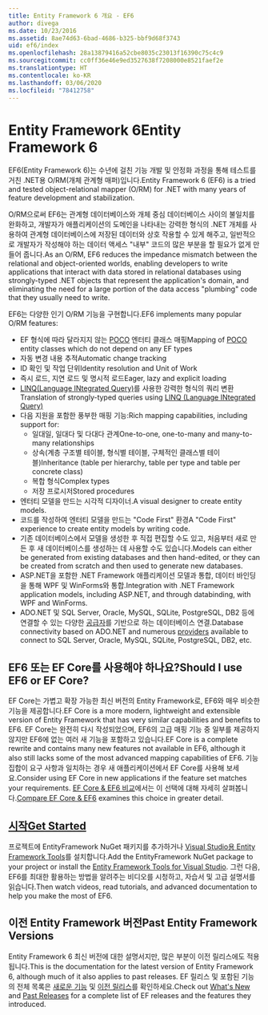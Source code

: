 ```yaml
---
title: Entity Framework 6 개요 - EF6
author: divega
ms.date: 10/23/2016
ms.assetid: 8ae74d63-6bad-4686-b325-bbf9d68f3743
uid: ef6/index
ms.openlocfilehash: 28a13879416a52cbe8035c23013f16390c75c4c9
ms.sourcegitcommit: cc0ff36e46e9ed3527638f7208000e8521faef2e
ms.translationtype: HT
ms.contentlocale: ko-KR
ms.lasthandoff: 03/06/2020
ms.locfileid: "78412758"
---
```

# <a name="entity-framework-6"></a><span data-ttu-id="e5f22-102">Entity Framework 6</span><span class="sxs-lookup"><span data-stu-id="e5f22-102">Entity Framework 6</span></span>
<span data-ttu-id="e5f22-103">EF6(Entity Framework 6)는 수년에 걸친 기능 개발 및 안정화 과정을 통해 테스트를 거친 .NET용 O/RM(개체 관계형 매퍼)입니다.</span><span class="sxs-lookup"><span data-stu-id="e5f22-103">Entity Framework 6 (EF6) is a tried and tested object-relational mapper (O/RM) for .NET with many years of feature development and stabilization.</span></span>

<span data-ttu-id="e5f22-104">O/RM으로써 EF6는 관계형 데이터베이스와 개체 중심 데이터베이스 사이의 불일치를 완화하고, 개발자가 애플리케이션의 도메인을 나타내는 강력한 형식의 .NET 개체를 사용하여 관계형 데이터베이스에 저장된 데이터와 상호 작용할 수 있게 해주고, 일반적으로 개발자가 작성해야 하는 데이터 액세스 "내부" 코드의 많은 부분을 할 필요가 없게 만들어 줍니다.</span><span class="sxs-lookup"><span data-stu-id="e5f22-104">As an O/RM, EF6 reduces the impedance mismatch between the relational and object-oriented worlds, enabling developers to write applications that interact with data stored in relational databases using strongly-typed .NET objects that represent the application's domain, and eliminating the need for a large portion of the data access "plumbing" code that they usually need to write.</span></span>

<span data-ttu-id="e5f22-105">EF6는 다양한 인기 O/RM 기능을 구현합니다.</span><span class="sxs-lookup"><span data-stu-id="e5f22-105">EF6 implements many popular O/RM features:</span></span>
- <span data-ttu-id="e5f22-106">EF 형식에 따라 달라지지 않는 [POCO](xref:ef6/resources/glossary#poco) 엔터티 클래스 매핑</span><span class="sxs-lookup"><span data-stu-id="e5f22-106">Mapping of [POCO](xref:ef6/resources/glossary#poco) entity classes which do not depend on any EF types</span></span>
- <span data-ttu-id="e5f22-107">자동 변경 내용 추적</span><span class="sxs-lookup"><span data-stu-id="e5f22-107">Automatic change tracking</span></span>
- <span data-ttu-id="e5f22-108">ID 확인 및 작업 단위</span><span class="sxs-lookup"><span data-stu-id="e5f22-108">Identity resolution and Unit of Work</span></span>
- <span data-ttu-id="e5f22-109">즉시 로드, 지연 로드 및 명시적 로드</span><span class="sxs-lookup"><span data-stu-id="e5f22-109">Eager, lazy and explicit loading</span></span>
- <span data-ttu-id="e5f22-110">[LINQ(Language INtegrated Query)](https://aka.ms/AA6hsvu)를 사용한 강력한 형식의 쿼리 변환</span><span class="sxs-lookup"><span data-stu-id="e5f22-110">Translation of strongly-typed queries using [LINQ (Language INtegrated Query)](https://aka.ms/AA6hsvu)</span></span>
- <span data-ttu-id="e5f22-111">다음 지원을 포함한 풍부한 매핑 기능:</span><span class="sxs-lookup"><span data-stu-id="e5f22-111">Rich mapping capabilities, including support for:</span></span>
  - <span data-ttu-id="e5f22-112">일대일, 일대다 및 다대다 관계</span><span class="sxs-lookup"><span data-stu-id="e5f22-112">One-to-one, one-to-many and many-to-many relationships</span></span>
  - <span data-ttu-id="e5f22-113">상속(계층 구조별 테이블, 형식별 테이블, 구체적인 클래스별 테이블)</span><span class="sxs-lookup"><span data-stu-id="e5f22-113">Inheritance (table per hierarchy, table per type and table per concrete class)</span></span>
  - <span data-ttu-id="e5f22-114">복합 형식</span><span class="sxs-lookup"><span data-stu-id="e5f22-114">Complex types</span></span>
  - <span data-ttu-id="e5f22-115">저장 프로시저</span><span class="sxs-lookup"><span data-stu-id="e5f22-115">Stored procedures</span></span>
- <span data-ttu-id="e5f22-116">엔터티 모델을 만드는 시각적 디자이너.</span><span class="sxs-lookup"><span data-stu-id="e5f22-116">A visual designer to create entity models.</span></span>
- <span data-ttu-id="e5f22-117">코드를 작성하여 엔터티 모델을 만드는 "Code First" 환경</span><span class="sxs-lookup"><span data-stu-id="e5f22-117">A "Code First" experience to create entity models by writing code.</span></span>
- <span data-ttu-id="e5f22-118">기존 데이터베이스에서 모델을 생성한 후 직접 편집할 수도 있고, 처음부터 새로 만든 후 새 데이터베이스를 생성하는 데 사용할 수도 있습니다.</span><span class="sxs-lookup"><span data-stu-id="e5f22-118">Models can either be generated from existing databases and then hand-edited, or they can be created from scratch and then used to generate new databases.</span></span>
- <span data-ttu-id="e5f22-119">ASP.NET을 포함한 .NET Framework 애플리케이션 모델과 통합, 데이터 바인딩을 통해 WPF 및 WinForms와 통합.</span><span class="sxs-lookup"><span data-stu-id="e5f22-119">Integration with .NET Framework application models, including ASP.NET, and through databinding, with WPF and WinForms.</span></span>
- <span data-ttu-id="e5f22-120">ADO.NET 및 SQL Server, Oracle, MySQL, SQLite, PostgreSQL, DB2 등에 연결할 수 있는 다양한 [공급자](xref:ef6/fundamentals/providers/index)를 기반으로 하는 데이터베이스 연결.</span><span class="sxs-lookup"><span data-stu-id="e5f22-120">Database connectivity based on ADO.NET and numerous [providers](xref:ef6/fundamentals/providers/index) available to connect to SQL Server, Oracle, MySQL, SQLite, PostgreSQL, DB2, etc.</span></span>

## <a name="should-i-use-ef6-or-ef-core"></a><span data-ttu-id="e5f22-121">EF6 또는 EF Core를 사용해야 하나요?</span><span class="sxs-lookup"><span data-stu-id="e5f22-121">Should I use EF6 or EF Core?</span></span>

<span data-ttu-id="e5f22-122">EF Core는 가볍고 확장 가능한 최신 버전의 Entity Framework로, EF6와 매우 비슷한 기능을 제공합니다.</span><span class="sxs-lookup"><span data-stu-id="e5f22-122">EF Core is a more modern, lightweight and extensible version of Entity Framework that has very similar capabilities and benefits to EF6.</span></span>
<span data-ttu-id="e5f22-123">EF Core는 완전히 다시 작성되었으며, EF6의 고급 매핑 기능 중 일부를 제공하지 않지만 EF6에 없는 여러 새 기능을 포함하고 있습니다.</span><span class="sxs-lookup"><span data-stu-id="e5f22-123">EF Core is a complete rewrite and contains many new features not available in EF6, although it also still lacks some of the most advanced mapping capabilities of EF6.</span></span>
<span data-ttu-id="e5f22-124">기능 집합이 요구 사항과 일치하는 경우 새 애플리케이션에서 EF Core를 사용해 보세요.</span><span class="sxs-lookup"><span data-stu-id="e5f22-124">Consider using EF Core in new applications if the feature set matches your requirements.</span></span>
<span data-ttu-id="e5f22-125">[EF Core & EF6 비교](xref:efcore-and-ef6/index)에서는 이 선택에 대해 자세히 살펴봅니다.</span><span class="sxs-lookup"><span data-stu-id="e5f22-125">[Compare EF Core & EF6](xref:efcore-and-ef6/index) examines this choice in greater detail.</span></span>

## <a name="get-started"></a>[<span data-ttu-id="e5f22-126">시작</span><span class="sxs-lookup"><span data-stu-id="e5f22-126">Get Started</span></span>](xref:ef6/get-started)

<span data-ttu-id="e5f22-127">프로젝트에 EntityFramework NuGet 패키지를 추가하거나 [Visual Studio용 Entity Framework Tools](https://aka.ms/AA6i8c5)를 설치합니다.</span><span class="sxs-lookup"><span data-stu-id="e5f22-127">Add the EntityFramework NuGet package to your project or install the [Entity Framework Tools for Visual Studio](https://aka.ms/AA6i8c5).</span></span> <span data-ttu-id="e5f22-128">그런 다음, EF6를 최대한 활용하는 방법을 알려주는 비디오를 시청하고, 자습서 및 고급 설명서를 읽습니다.</span><span class="sxs-lookup"><span data-stu-id="e5f22-128">Then watch videos, read tutorials, and advanced documentation to help you make the most of EF6.</span></span>

## <a name="past-entity-framework-versions"></a><span data-ttu-id="e5f22-129">이전 Entity Framework 버전</span><span class="sxs-lookup"><span data-stu-id="e5f22-129">Past Entity Framework Versions</span></span>

<span data-ttu-id="e5f22-130">Entity Framework 6 최신 버전에 대한 설명서지만, 많은 부분이 이전 릴리스에도 적용됩니다.</span><span class="sxs-lookup"><span data-stu-id="e5f22-130">This is the documentation for the latest version of Entity Framework 6, although much of it also applies to past releases.</span></span>
<span data-ttu-id="e5f22-131">EF 릴리스 및 포함된 기능의 전체 목록은 [새로운 기능](xref:ef6/what-is-new/index) 및 [이전 릴리스](xref:ef6/what-is-new/past-releases)를 확인하세요.</span><span class="sxs-lookup"><span data-stu-id="e5f22-131">Check out [What's New](xref:ef6/what-is-new/index) and [Past Releases](xref:ef6/what-is-new/past-releases) for a complete list of EF releases and the features they introduced.</span></span>
